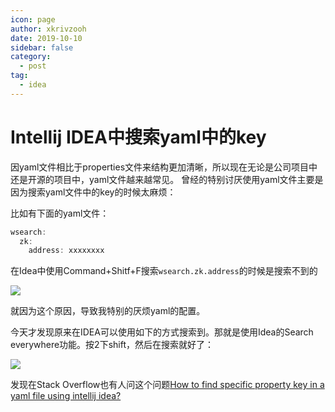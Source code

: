 ```yaml
---
icon: page
author: xkrivzooh
date: 2019-10-10
sidebar: false
category:
  - post
tag:
  - idea
---
```


# Intellij IDEA中搜索yaml中的key

因yaml文件相比于properties文件来结构更加清晰，所以现在无论是公司项目中还是开源的项目中，yaml文件越来越常见。
曾经的特别讨厌使用yaml文件主要是因为搜索yaml文件中的key的时候太麻烦：

比如有下面的yaml文件：
```java
wsearch:
  zk:
    address: xxxxxxxx
```

在Idea中使用Command+Shitf+F搜索`wsearch.zk.address`的时候是搜索不到的

![](http://wenchao.ren/img/2020/11/20191010190619.png)

就因为这个原因，导致我特别的厌烦yaml的配置。

今天才发现原来在IDEA可以使用如下的方式搜索到。那就是使用Idea的Search everywhere功能。按2下shift，然后在搜索就好了：

![](http://wenchao.ren/img/2020/11/20191010190843.png)

发现在Stack Overflow也有人问这个问题[How to find specific property key in a yaml file using intellij idea?](https://stackoverflow.com/questions/50577033/how-to-find-specific-property-key-in-a-yaml-file-using-intellij-idea)

